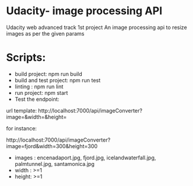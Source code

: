 # Udacity- image processing API
 Udacity web advanced track 1st project
 An image processing api to resize images as per the given params


# Scripts:

* build project: npm run build
* build and test project: npm run test
* linting : npm run lint
* run project: npm start
* Test the endpoint:

url template: http://localhost:7000/api/imageConverter?image=&width=&height=

for instance:

http://localhost:7000/api/imageConverter?image=fjord&width=300&height=300

* images : encenadaport.jpg, fjord.jpg, icelandwaterfall.jpg, palmtunnel.jpg, santamonica.jpg
* width : >=1
* height: >=1
